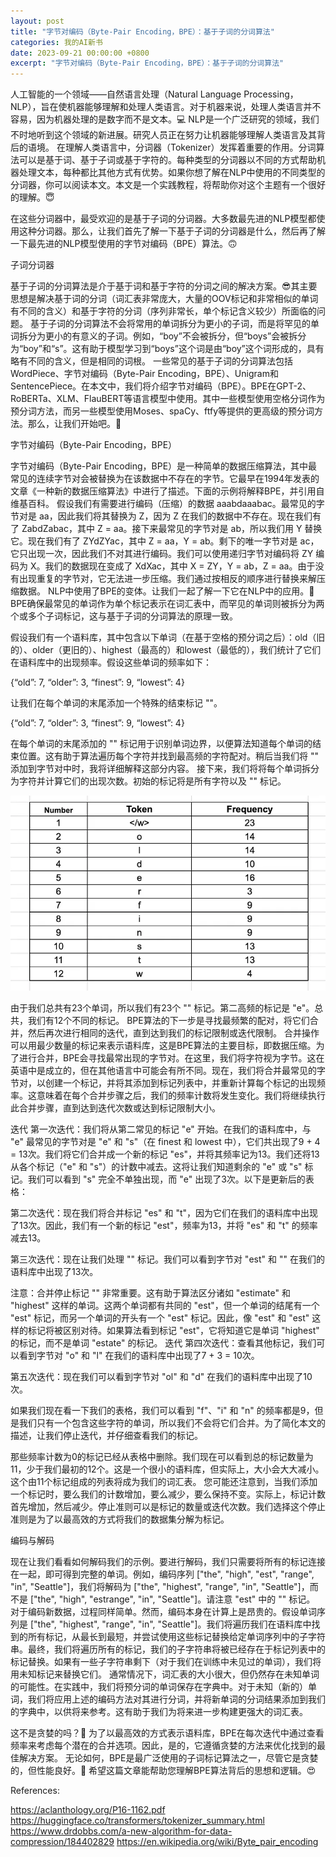 ```yaml
---
layout: post
title: "字节对编码（Byte-Pair Encoding，BPE）：基于子词的分词算法"
categories: 我的AI新书
date: 2023-09-21 00:00:00 +0800
excerpt: "字节对编码（Byte-Pair Encoding，BPE）：基于子词的分词算法"
---
```


人工智能的一个领域——自然语言处理（Natural Language Processing，NLP），旨在使机器能够理解和处理人类语言。对于机器来说，处理人类语言并不容易，因为机器处理的是数字而不是文本。💻 NLP是一个广泛研究的领域，我们不时地听到这个领域的新进展。研究人员正在努力让机器能够理解人类语言及其背后的语境。
在理解人类语言中，分词器（Tokenizer）发挥着重要的作用。分词算法可以是基于词、基于子词或基于字符的。每种类型的分词器以不同的方式帮助机器处理文本，每种都比其他方式有优势。如果你想了解在NLP中使用的不同类型的分词器，你可以阅读本文。本文是一个实践教程，将帮助你对这个主题有一个很好的理解。😇




在这些分词器中，最受欢迎的是基于子词的分词器。大多数最先进的NLP模型都使用这种分词器。那么，让我们首先了解一下基于子词的分词器是什么，然后再了解一下最先进的NLP模型使用的字节对编码（BPE）算法。🙃





子词分词器

基于子词的分词算法是介于基于词和基于字符的分词之间的解决方案。😎其主要思想是解决基于词的分词（词汇表非常庞大，大量的OOV标记和非常相似的单词有不同的含义）和基于字符的分词（序列非常长，单个标记含义较少）所面临的问题。
基于子词的分词算法不会将常用的单词拆分为更小的子词，而是将罕见的单词拆分为更小的有意义的子词。例如，“boy”不会被拆分，但“boys”会被拆分为“boy”和“s”。这有助于模型学习到“boys”这个词是由“boy”这个词形成的，具有略有不同的含义，但是相同的词根。
一些常见的基于子词的分词算法包括WordPiece、字节对编码（Byte-Pair Encoding，BPE）、Unigram和SentencePiece。在本文中，我们将介绍字节对编码（BPE）。BPE在GPT-2、RoBERTa、XLM、FlauBERT等语言模型中使用。其中一些模型使用空格分词作为预分词方法，而另一些模型使用Moses、spaCy、ftfy等提供的更高级的预分词方法。那么，让我们开始吧。🏃


字节对编码（Byte-Pair Encoding，BPE）

字节对编码（Byte-Pair Encoding，BPE）是一种简单的数据压缩算法，其中最常见的连续字节对会被替换为在该数据中不存在的字节。它最早在1994年发表的文章《一种新的数据压缩算法》中进行了描述。下面的示例将解释BPE，并引用自维基百科。
假设我们有需要进行编码（压缩）的数据 aaabdaaabac。最常见的字节对是 aa，因此我们将其替换为 Z，因为 Z 在我们的数据中不存在。现在我们有了 ZabdZabac，其中 Z = aa。接下来最常见的字节对是 ab，所以我们用 Y 替换它。现在我们有了 ZYdZYac，其中 Z = aa，Y = ab。剩下的唯一字节对是 ac，它只出现一次，因此我们不对其进行编码。我们可以使用递归字节对编码将 ZY 编码为 X。我们的数据现在变成了 XdXac，其中 X = ZY，Y = ab，Z = aa。由于没有出现重复的字节对，它无法进一步压缩。我们通过按相反的顺序进行替换来解压缩数据。
NLP中使用了BPE的变体。让我们一起了解一下它在NLP中的应用。🤗
BPE确保最常见的单词作为单个标记表示在词汇表中，而罕见的单词则被拆分为两个或多个子词标记，这与基于子词的分词算法的原理一致。


假设我们有一个语料库，其中包含以下单词（在基于空格的预分词之后）：old（旧的）、older（更旧的）、highest（最高的）和lowest（最低的），我们统计了它们在语料库中的出现频率。假设这些单词的频率如下：

{“old”: 7, “older”: 3, “finest”: 9, “lowest”: 4}

让我们在每个单词的末尾添加一个特殊的结束标记 "</w>"。

{“old</w>”: 7, “older</w>”: 3, “finest</w>”: 9, “lowest</w>”: 4}



在每个单词的末尾添加的 "</w>" 标记用于识别单词边界，以便算法知道每个单词的结束位置。这有助于算法遍历每个字符并找到最高频的字符配对。稍后当我们将 "</w>" 添加到字节对中时，我将详细解释这部分内容。
接下来，我们将将每个单词拆分为字符并计算它们的出现次数。初始的标记将是所有字符以及 "</w>" 标记。

<img src="/assets/images/new book/NLP/BPE/1.webp?raw=true" >


由于我们总共有23个单词，所以我们有23个 "</w>" 标记。第二高频的标记是 "e"。总共，我们有12个不同的标记。
BPE算法的下一步是寻找最频繁的配对，将它们合并，然后再次进行相同的迭代，直到达到我们的标记限制或迭代限制。
合并操作可以用最少数量的标记来表示语料库，这是BPE算法的主要目标，即数据压缩。为了进行合并，BPE会寻找最常出现的字节对。在这里，我们将字符视为字节。这在英语中是成立的，但在其他语言中可能会有所不同。现在，我们将合并最常见的字节对，以创建一个标记，并将其添加到标记列表中，并重新计算每个标记的出现频率。这意味着在每个合并步骤之后，我们的频率计数将发生变化。我们将继续执行此合并步骤，直到达到迭代次数或达到标记限制大小。


迭代
第一次迭代：我们将从第二常见的标记 "e" 开始。在我们的语料库中，与 "e" 最常见的字节对是 "e" 和 "s"（在 finest 和 lowest 中），它们共出现了9 + 4 = 13次。我们将它们合并成一个新的标记 "es"，并将其频率记为13。我们还将13从各个标记（"e" 和 "s"）的计数中减去。这将让我们知道剩余的 "e" 或 "s" 标记。我们可以看到 "s" 完全不单独出现，而 "e" 出现了3次。以下是更新后的表格：



第二次迭代：现在我们将合并标记 "es" 和 "t"，因为它们在我们的语料库中出现了13次。因此，我们有一个新的标记 "est"，频率为13，并将 "es" 和 "t" 的频率减去13。



第三次迭代：现在让我们处理 "</w>" 标记。我们可以看到字节对 "est" 和 "</w>" 在我们的语料库中出现了13次。



注意：合并停止标记 "</w>" 非常重要。这有助于算法区分诸如 "estimate" 和 "highest" 这样的单词。这两个单词都有共同的 "est"，但一个单词的结尾有一个 "est" 标记，而另一个单词的开头有一个 "est" 标记。因此，像 "est" 和 "est</w>" 这样的标记将被区别对待。如果算法看到标记 "est</w>"，它将知道它是单词 "highest" 的标记，而不是单词 "estate" 的标记。
迭代
第四次迭代：查看其他标记，我们可以看到字节对 "o" 和 "l" 在我们的语料库中出现了7 + 3 = 10次。


第五次迭代：现在我们可以看到字节对 "ol" 和 "d" 在我们的语料库中出现了10次。



如果我们现在看一下我们的表格，我们可以看到 "f"、"i" 和 "n" 的频率都是9，但是我们只有一个包含这些字符的单词，所以我们不会将它们合并。为了简化本文的描述，让我们停止迭代，并仔细查看我们的标记。



那些频率计数为0的标记已经从表格中删除。我们现在可以看到总的标记数量为11，少于我们最初的12个。这是一个很小的语料库，但实际上，大小会大大减小。这个由11个标记组成的列表将成为我们的词汇表。
您可能还注意到，当我们添加一个标记时，要么我们的计数增加，要么减少，要么保持不变。实际上，标记计数首先增加，然后减少。停止准则可以是标记的数量或迭代次数。我们选择这个停止准则是为了以最高效的方式将我们的数据集分解为标记。


编码与解码

现在让我们看看如何解码我们的示例。要进行解码，我们只需要将所有的标记连接在一起，即可得到完整的单词。例如，编码序列 ["the</w>", "high", "est</w>", "range</w>", "in</w>", "Seattle</w>"]，我们将解码为 ["the", "highest", "range", "in", "Seattle"]，而不是 ["the", "high", "estrange", "in", "Seattle"]。请注意 "est" 中的 "</w>" 标记。
对于编码新数据，过程同样简单。然而，编码本身在计算上是昂贵的。假设单词序列是 ["the</w>", "highest</w>", "range</w>", "in</w>", "Seattle</w>"]。我们将遍历我们在语料库中找到的所有标记，从最长到最短，并尝试使用这些标记替换给定单词序列中的子字符串。最终，我们将遍历所有的标记，我们的子字符串将被已经存在于标记列表中的标记替换。如果有一些子字符串剩下（对于我们在训练中未见过的单词），我们将用未知标记来替换它们。
通常情况下，词汇表的大小很大，但仍然存在未知单词的可能性。在实践中，我们将预分词的单词保存在字典中。对于未知（新的）单词，我们将应用上述的编码方法对其进行分词，并将新单词的分词结果添加到我们的字典中，以供将来参考。这有助于我们为将来进一步构建更强大的词汇表。


这不是贪婪的吗？🤔
为了以最高效的方式表示语料库，BPE在每次迭代中通过查看频率来考虑每个潜在的合并选项。因此，是的，它遵循贪婪的方法来优化找到的最佳解决方案。
无论如何，BPE是最广泛使用的子词标记算法之一，尽管它是贪婪的，但性能良好。💃
希望这篇文章能帮助您理解BPE算法背后的思想和逻辑。😍


References:

https://aclanthology.org/P16-1162.pdf
https://huggingface.co/transformers/tokenizer_summary.html
https://www.drdobbs.com/a-new-algorithm-for-data-compression/184402829
https://en.wikipedia.org/wiki/Byte_pair_encoding
